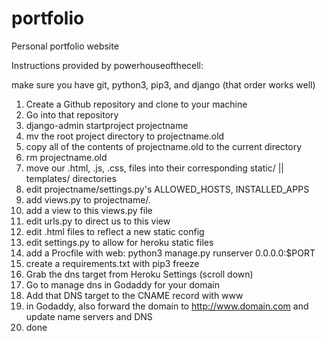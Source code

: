 # portfolio
Personal portfolio website

Instructions provided by powerhouseofthecell:

make sure you have git, python3, pip3, and django (that order works well)

1. Create a Github repository and clone to your machine
2. Go into that repository
3. django-admin startproject projectname
4. mv the root project directory to projectname.old
5. copy all of the contents of projectname.old to the current directory
6. rm projectname.old
7. move our .html, .js, .css, files into their corresponding static/ || templates/ directories
8. edit projectname/settings.py's ALLOWED_HOSTS, INSTALLED_APPS
9. add views.py to projectname/.
10. add a view to this views.py file
11. edit urls.py to direct us to this view
12. edit .html files to reflect a new static config
13. edit settings.py to allow for heroku static files
14. add a Procfile with web: python3 manage.py runserver 0.0.0.0:$PORT
15. create a requirements.txt with pip3 freeze
16. Grab the dns target from Heroku Settings (scroll down)
17. Go to manage dns in Godaddy for your domain
18. Add that DNS target to the CNAME record with www
19. in Godaddy, also forward the domain to http://www.domain.com and update name servers and DNS
20. done
